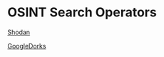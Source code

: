 # OSINT Search Operators

[Shodan](https://github.com/BushidoUK/MyShodanQueries/blob/main/ShodanQueries.csv)

[GoogleDorks](https://github.com/BushidoUK/OSINT-SearchOperators/blob/main/GoogleDorks.csv)
